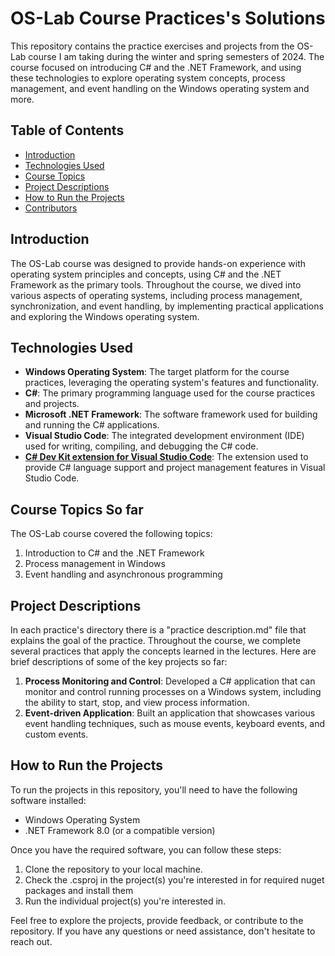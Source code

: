 # OS-Lab Course Practices's Solutions

This repository contains the practice exercises and projects from the OS-Lab course I am taking during the winter and spring semesters of 2024. The course focused on introducing C# and the .NET Framework, and using these technologies to explore operating system concepts, process management, and event handling on the Windows operating system and more.

## Table of Contents
- [Introduction](#introduction)
- [Technologies Used](#technologies-used)
- [Course Topics](#course-topics)
- [Project Descriptions](#project-descriptions)
- [How to Run the Projects](#how-to-run-the-projects)
- [Contributors](#contributors)

## Introduction
The OS-Lab course was designed to provide hands-on experience with operating system principles and concepts, using C# and the .NET Framework as the primary tools. Throughout the course, we dived into various aspects of operating systems, including process management, synchronization, and event handling, by implementing practical applications and exploring the Windows operating system.

## Technologies Used
- **Windows Operating System**: The target platform for the course practices, leveraging the operating system's features and functionality.
- **C#**: The primary programming language used for the course practices and projects.
- **Microsoft .NET Framework**: The software framework used for building and running the C# applications.
- **Visual Studio Code**: The integrated development environment (IDE) used for writing, compiling, and debugging the C# code.
- [**C# Dev Kit extension for Visual Studio Code**](https://marketplace.visualstudio.com/items?itemName=ms-dotnettools.csdevkit): The extension used to provide C# language support and project management features in Visual Studio Code.


## Course Topics So far
The OS-Lab course covered the following topics:
1. Introduction to C# and the .NET Framework
2. Process management in Windows
3. Event handling and asynchronous programming

## Project Descriptions
In each practice's directory there is a "practice description.md" file that explains the goal of the practice.
Throughout the course, we complete several practices that apply the concepts learned in the lectures. Here are brief descriptions of some of the key projects so far:

1. **Process Monitoring and Control**: Developed a C# application that can monitor and control running processes on a Windows system, including the ability to start, stop, and view process information.
2. **Event-driven Application**: Built an application that showcases various event handling techniques, such as mouse events, keyboard events, and custom events.

## How to Run the Projects
To run the projects in this repository, you'll need to have the following software installed:
- Windows Operating System
- .NET Framework 8.0 (or a compatible version)

Once you have the required software, you can follow these steps:
1. Clone the repository to your local machine.
2. Check the .csproj in the project(s) you're interested in for required nuget packages and install them
3. Run the individual project(s) you're interested in.

Feel free to explore the projects, provide feedback, or contribute to the repository. If you have any questions or need assistance, don't hesitate to reach out.
